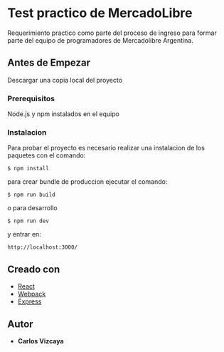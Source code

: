 # Test practico de MercadoLibre

Requerimiento practico como parte del proceso de ingreso para formar parte del equipo de programadores de Mercadolibre Argentina.

## Antes de Empezar

Descargar una copia local del proyecto

### Prerequisitos

Node.js y npm instalados en el equipo

### Instalacion

Para probar el proyecto es necesario realizar una instalacion de los paquetes con el comando:
```
$ npm install
```
para crear bundle de produccion ejecutar el comando:

```
$ npm run build
```

o para desarrollo
```
$ npm run dev
```
y entrar en: 
```
http://localhost:3000/
```

## Creado con

* [React](https://reactjs.org/)
* [Webpack](https://webpack.js.org/)
* [Express](http://expressjs.com/)

## Autor

* **Carlos Vizcaya**
